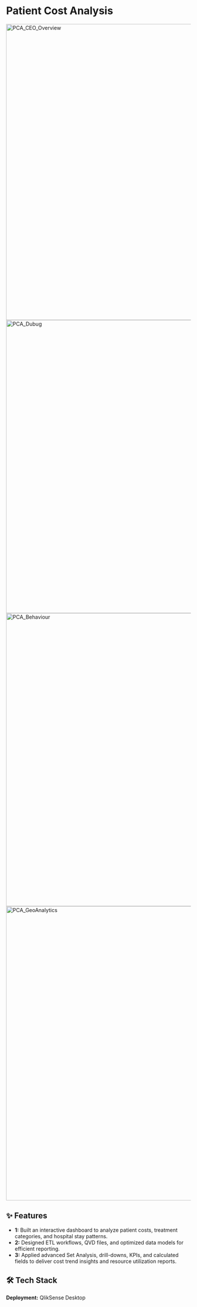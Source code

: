 # Patient Cost Analysis

<img width="1917" height="806" alt="PCA_CEO_Overview" src="https://github.com/user-attachments/assets/2bddf220-35f2-419f-b2cc-f5e309b93d21" />
<img width="1920" height="798" alt="PCA_Dubug" src="https://github.com/user-attachments/assets/8a1375e7-f0b7-4951-a054-98a4dac557ba" />
<img width="1920" height="798" alt="PCA_Behaviour" src="https://github.com/user-attachments/assets/05405a99-dda3-42e9-a093-4aa82cdb9e6f" />
<img width="1920" height="801" alt="PCA_GeoAnalytics" src="https://github.com/user-attachments/assets/3afc9273-da0b-4ce9-af20-b07a6fcdf669" />

## ✨ Features

-   **1:** Built an interactive dashboard to analyze patient costs, treatment categories, and hospital stay patterns.
-   **2:** Designed ETL workflows, QVD files, and optimized data models for efficient reporting.
-   **3:** Applied advanced Set Analysis, drill-downs, KPIs, and calculated fields to deliver cost trend insights and resource utilization reports.

## 🛠️ Tech Stack

**Deployment:** QlikSense Desktop

